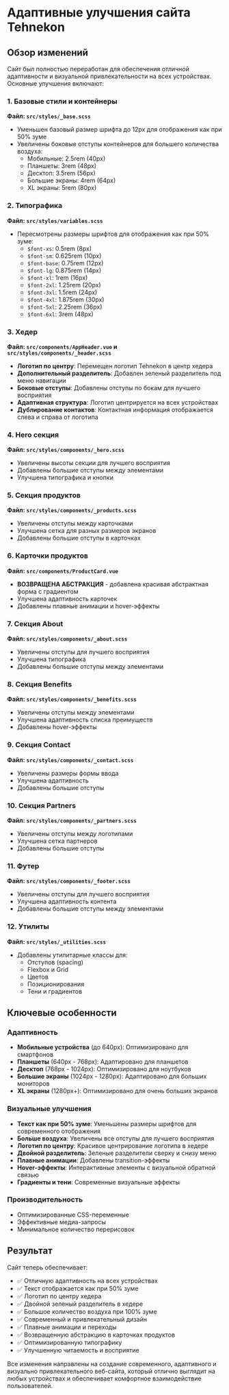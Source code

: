 # Адаптивные улучшения сайта Tehnekon

## Обзор изменений

Сайт был полностью переработан для обеспечения отличной адаптивности и визуальной привлекательности на всех устройствах. Основные улучшения включают:

### 1. Базовые стили и контейнеры

**Файл: `src/styles/_base.scss`**
- Уменьшен базовый размер шрифта до 12px для отображения как при 50% зуме
- Увеличены боковые отступы контейнеров для большего количества воздуха:
  - Мобильные: 2.5rem (40px)
  - Планшеты: 3rem (48px)
  - Десктоп: 3.5rem (56px)
  - Большие экраны: 4rem (64px)
  - XL экраны: 5rem (80px)

### 2. Типографика

**Файл: `src/styles/variables.scss`**
- Пересмотрены размеры шрифтов для отображения как при 50% зуме:
  - `$font-xs`: 0.5rem (8px)
  - `$font-sm`: 0.625rem (10px)
  - `$font-base`: 0.75rem (12px)
  - `$font-lg`: 0.875rem (14px)
  - `$font-xl`: 1rem (16px)
  - `$font-2xl`: 1.25rem (20px)
  - `$font-3xl`: 1.5rem (24px)
  - `$font-4xl`: 1.875rem (30px)
  - `$font-5xl`: 2.25rem (36px)
  - `$font-6xl`: 3rem (48px)

### 3. Хедер

**Файл: `src/components/AppHeader.vue` и `src/styles/components/_header.scss`**
- **Логотип по центру**: Перемещен логотип Tehnekon в центр хедера
- **Дополнительный разделитель**: Добавлен зеленый разделитель под меню навигации
- **Боковые отступы**: Добавлены отступы по бокам для лучшего восприятия
- **Адаптивная структура**: Логотип центрируется на всех устройствах
- **Дублирование контактов**: Контактная информация отображается слева и справа от логотипа

### 4. Hero секция

**Файл: `src/styles/components/_hero.scss`**
- Увеличены высоты секции для лучшего восприятия
- Добавлены большие отступы между элементами
- Улучшена типографика и кнопки

### 5. Секция продуктов

**Файл: `src/styles/components/_products.scss`**
- Увеличены отступы между карточками
- Улучшена сетка для разных размеров экранов
- Добавлены большие отступы в карточках

### 6. Карточки продуктов

**Файл: `src/components/ProductCard.vue`**
- **ВОЗВРАЩЕНА АБСТРАКЦИЯ** - добавлена красивая абстрактная форма с градиентом
- Улучшена адаптивность карточек
- Добавлены плавные анимации и hover-эффекты

### 7. Секция About

**Файл: `src/styles/components/_about.scss`**
- Увеличены отступы для лучшего восприятия
- Улучшена типографика
- Добавлены большие отступы между элементами

### 8. Секция Benefits

**Файл: `src/styles/components/_benefits.scss`**
- Увеличены отступы между элементами
- Улучшена адаптивность списка преимуществ
- Добавлены hover-эффекты

### 9. Секция Contact

**Файл: `src/styles/components/_contact.scss`**
- Увеличены размеры формы ввода
- Улучшена адаптивность
- Добавлены большие отступы

### 10. Секция Partners

**Файл: `src/styles/components/_partners.scss`**
- Увеличены отступы между логотипами
- Улучшена сетка партнеров
- Добавлены большие отступы

### 11. Футер

**Файл: `src/styles/components/_footer.scss`**
- Увеличены отступы для лучшего восприятия
- Улучшена адаптивность контента
- Добавлены большие отступы между элементами

### 12. Утилиты

**Файл: `src/styles/_utilities.scss`**
- Добавлены утилитарные классы для:
  - Отступов (spacing)
  - Flexbox и Grid
  - Цветов
  - Позиционирования
  - Тени и градиентов

## Ключевые особенности

### Адаптивность
- **Мобильные устройства** (до 640px): Оптимизировано для смартфонов
- **Планшеты** (640px - 768px): Адаптировано для планшетов
- **Десктоп** (768px - 1024px): Оптимизировано для ноутбуков
- **Большие экраны** (1024px - 1280px): Адаптировано для больших мониторов
- **XL экраны** (1280px+): Оптимизировано для очень больших экранов

### Визуальные улучшения
- **Текст как при 50% зуме**: Уменьшены размеры шрифтов для современного отображения
- **Больше воздуха**: Увеличены все отступы для лучшего восприятия
- **Логотип по центру**: Красивое центрирование логотипа в хедере
- **Двойной разделитель**: Зеленые разделители сверху и снизу меню
- **Плавные анимации**: Добавлены transition-эффекты
- **Hover-эффекты**: Интерактивные элементы с визуальной обратной связью
- **Градиенты и тени**: Современные визуальные эффекты

### Производительность
- Оптимизированные CSS-переменные
- Эффективные медиа-запросы
- Минимальное количество перерисовок

## Результат

Сайт теперь обеспечивает:
- ✅ Отличную адаптивность на всех устройствах
- ✅ Текст отображается как при 50% зуме
- ✅ Логотип по центру хедера
- ✅ Двойной зеленый разделитель в хедере
- ✅ Большое количество воздуха при 100% зуме
- ✅ Современный и привлекательный дизайн
- ✅ Плавные анимации и переходы
- ✅ Возвращенную абстракцию в карточках продуктов
- ✅ Оптимизированную типографику
- ✅ Улучшенную читаемость и восприятие

Все изменения направлены на создание современного, адаптивного и визуально привлекательного веб-сайта, который отлично выглядит на любых устройствах и обеспечивает комфортное взаимодействие пользователей. 